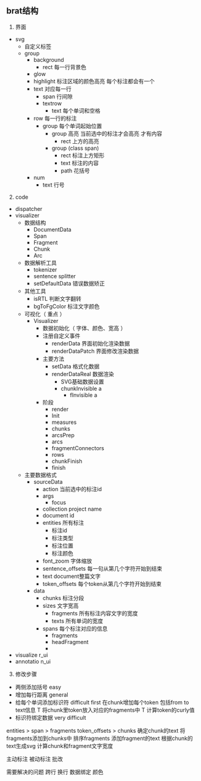 ## brat结构
1. 界面
- svg
    - 自定义标签
    - group
        - background
            - rect 每一行背景色
        - glow
        - highlight 标注区域的颜色高亮 每个标注都会有一个
        - text 对应每一行
            - span 行间隙
            - textrow
                - text 每个单词和空格
        - row 每一行的标注
            - group 每个单词起始位置
                - group 高亮 当前选中的标注才会高亮 才有内容
                    - rect 上方的高亮
                - group (class span)
                    - rect 标注上方矩形
                    - text 标注的内容
                    - path 花括号
        - num
            - text 行号

2. code
- dispatcher
- visualizer
    - 数据结构
        - DocumentData
        - Span
        - Fragment
        - Chunk
        - Arc
    - 数据解析工具
        - tokenizer
        - sentence splitter
        - setDefaultData 错误数据矫正
    - 其他工具
        - isRTL 判断文字翻转
        - bgToFgColor 标注文字颜色
    - 可视化（ 重点 ）
        - Visualizer
            - 数据初始化（ 字体、颜色、宽高 ）
            - 注册自定义事件
                - renderData 界面初始化渲染数据
                - renderDataPatch 界面修改渲染数据
            - 主要方法
                - setData 格式化数据
                - renderDataReal 数据渲染
                    - SVG基础数据设置
                    - chunkInvisible a
                        - fInvisible a
            - 阶段
                - render
                - Init
                - measures
                - chunks
                - arcsPrep
                - arcs
                - fragmentConnectors
                - rows
                - chunkFinish
                - finish
    - 主要数据格式
        - sourceData
            - action 当前选中的标注id
            - args
                - focus
            - collection project name
            - document id
            - entities 所有标注
                - 标注id
                - 标注类型
                - 标注位置
                - 标注颜色
            - font_zoom 字体缩放
            - sentence_offsets 每一句从第几个字符开始到结束
            - text document整篇文字
            - token_offsets 每个token从第几个字符开始到结束
        - data 
            - chunks 标注分段
            - sizes 文字宽高
                - fragments 所有标注内容文字的宽度
                - texts 所有单词的宽度
            - spans 每个标注对应的信息
                - fragments
                - headFragment
                - 
- visualize
r_ui
- annotatio
n_ui


3. 修改步骤

- 两侧添加括号 easy
- 增加每行距离 general
- 给每个单词添加标识符 difficult first
    在chunk增加每个token 包括from to text信息 T
    将chunk里token放入对应的fragments中 T
    计算token的curly值
- 标识符绑定数据 very difficult

entities > span > fragments
token_offsets > chunks 确定chunk的text
将fragments添加到chunks中 排序fragments 添加fragment的text
根据chunk的text生成svg 计算chunk和fragment文字宽度

主动标注
被动标注
    批改

需要解决的问题 跨行 换行 数据绑定 颜色